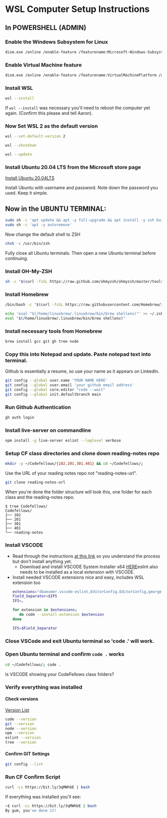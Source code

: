 # WSL Computer Setup Instructions

## In POWERSHELL (ADMIN)

### Enable the Windows Subsystem for Linux
```bash
dism.exe /online /enable-feature /featurename:Microsoft-Windows-Subsystem-Linux /all /norestart
```
### Enable Virtual Machine feature
```bash
dism.exe /online /enable-feature /featurename:VirtualMachinePlatform /all /norestart
```
### Install WSL
```bash
wsl --install
```
If `wsl --install` was necessary you'll need to reboot the computer yet again. (Confirm this please and tell Aaron).
### Now Set WSL 2 as the default version
```bash
wsl --set-default-version 2
```
```bash
wsl --shutdown
```
```bash
wsl --update
```

### Install Ubuntu 20.04 LTS from the Microsoft store page

[Install Ubuntu 20.04LTS](https://www.microsoft.com/store/apps/9n6svws3rx71)

Install Ubuntu with username and password. Note down the password you used. Keep it simple.

## Now in the UBUNTU TERMINAL:
```bash
sudo sh -c 'apt update && apt -y full-upgrade && apt install -y zsh build-essential wget ca-certificates'
sudo sh -c 'apt -y autoremove'
```
Now change the default shell to ZSH
```bash
chsh -s /usr/bin/zsh
```
Fully close all Ubuntu terminals. Then open a new Ubuntu terminal before continuing.
### Install OH-My-ZSH
```bash
sh -c "$(curl -fsSL https://raw.github.com/ohmyzsh/ohmyzsh/master/tools/install.sh)"
```
### Install Homebrew
```bash
/bin/bash -c "$(curl -fsSL https://raw.githubusercontent.com/Homebrew/install/HEAD/install.sh)"
```
```bash
echo 'eval "$(/home/linuxbrew/.linuxbrew/bin/brew shellenv)"' >> ~/.zshrc
eval "$(/home/linuxbrew/.linuxbrew/bin/brew shellenv)"
```
### Install necessary tools from Homebrew
```bash
brew install gcc git gh tree node
```
### Copy this into Notepad and update. Paste notepad text into terminal.
Github is essentially a resume, so use your name as it appears on LinkedIn.
```bash
git config --global user.name 'YOUR NAME HERE'
git config --global user.email 'your github email address'
git config --global core.editor "code --wait"
git config --global init.defaultbranch main
```
### Run Github Authentication
```bash
gh auth login
```
### Install live-server on commandline
```bash
npm install -g live-server eslint --loglevel verbose
```
### Setup CF class directories and clone down reading-notes repo
```bash
mkdir -p ~/Codefellows/{102,201,301,401} && cd ~/Codefellows/;
```
Use the URL of your reading notes repo not "reading-notes-url".
```bash
git clone reading-notes-url
```
When you're done the folder structure will look this, one folder for each class and the reading-notes repo.

```
$ tree Codefellows/
Codefellows/
├── 102
├── 201
├── 301
├── 401
└── reading-notes
```
### Install VSCODE
* Read through the instructions [at this link](https://codefellows.github.io/setup-guide/system-setup/windows/10-vscode.html) so you understand the process but don't install anything yet.
  * Download and install VSCODE System Installer x64 [HERE](https://code.visualstudio.com/docs/?dv=win64)eslint also needs to be installed as a local extension with VSCODE.
* Install needed VSCODE extensions nice and easy, includes WSL extension too
   ```bash
  extensions="dbaeumer.vscode-eslint,EditorConfig.EditorConfig,george-alisson.html-preview-vscode,ms-vscode-remote.remote-wsl,rangav.vscode-thunder-client,ritwickdey.LiveServer"
  Field_Separator=$IFS
  IFS=,

  for extension in $extensions;
	  do code --install-extension $extension
  done

  IFS=$Field_Separator
   ```

### Close VSCode and exit Ubuntu terminal so 'code .' will work.

### Open Ubuntu terminal and confirm `code .` works
```bash
cd ~/Codefellows/; code .
```
Is VSCODE showing your CodeFellows class folders? 

### Verify everything was installed
#### Check versions
[Version List](https://codefellows.github.io/setup-guide/system-setup/windows/11-verify.html)
```bash
code --version
git --version
node --version
npm --version
eslint --version
tree --version
```
#### Confirm GIT Settings
```bash
git config --list
```

### Run CF Confirm Script
```bash
curl -Ls https://bit.ly/3qMWhbE | bash
```
If everything was installed you'll see:
```bash
~$ curl -Ls https://bit.ly/3qMWhbE | bash
By gum, you've done it!
```

